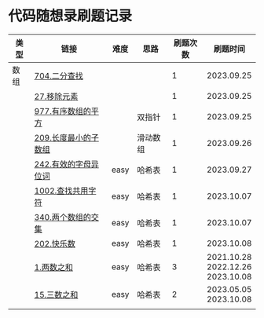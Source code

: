 # 代码随想录刷题记录

| 类型 | 链接                                                         | 难度 | 思路     | 刷题次数 | 刷题时间                               |
| ---- | ------------------------------------------------------------ | ---- | -------- | -------- | -------------------------------------- |
| 数组 | [704.二分查找](https://leetcode.cn/problems/binary-search/description/) |      |          | 1        | 2023.09.25                             |
|      | [27.移除元素](https://leetcode.cn/problems/remove-element/)  |      |          | 1        | 2023.09.25                             |
|      | [977.有序数组的平方](https://leetcode.cn/problems/squares-of-a-sorted-array/) |      | 双指针   | 1        | 2023.09.25                             |
|      | [209.长度最小的子数组](https://leetcode.cn/problems/minimum-size-subarray-sum/) |      | 滑动数组 | 1        | 2023.09.26                             |
|      | [242.有效的字母异位词](https://leetcode.cn/problems/valid-anagram/description/) | easy | 哈希表   | 1        | 2023.09.27                             |
|      | [1002.查找共用字符](https://leetcode.cn/problems/find-common-characters/description/) | easy | 哈希表   | 1        | 2023.10.07                             |
|      | [340.两个数组的交集](https://leetcode.cn/problems/intersection-of-two-arrays/description/) | easy | 哈希表   | 1        | 2023.10.07                             |
|      | [202.快乐数](https://leetcode.cn/problems/happy-number/)     | easy | 哈希表   | 1        | 2023.10.08                             |
|      | [1.两数之和](https://leetcode.cn/problems/4sum-ii/description/) | easy | 哈希表   | 3        | 2021.10.28<br>2022.12.26<br>2023.10.08 |
|      | [15.三数之和](https://leetcode.cn/problems/3sum/description/) | easy | 哈希表   | 2        | 2023.05.05<br>2023.10.08               |
|      |                                                              |      |          |          |                                        |

